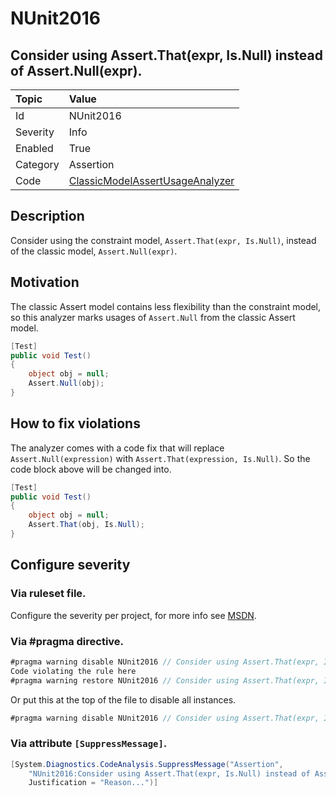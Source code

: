 # NUnit2016
## Consider using Assert.That(expr, Is.Null) instead of Assert.Null(expr).

| Topic    | Value
| :--      | :--
| Id       | NUnit2016
| Severity | Info
| Enabled  | True
| Category | Assertion
| Code     | [ClassicModelAssertUsageAnalyzer](https://github.com/nunit/nunit.analyzers/blob/0.2.0/src/nunit.analyzers/ClassicModelAssertUsage/ClassicModelAssertUsageAnalyzer.cs)


## Description

Consider using the constraint model, `Assert.That(expr, Is.Null)`, instead of the classic model, `Assert.Null(expr)`.

## Motivation

The classic Assert model contains less flexibility than the constraint model,
so this analyzer marks usages of `Assert.Null` from the classic Assert model.

```csharp
[Test]
public void Test()
{
    object obj = null;
    Assert.Null(obj);
}
```

## How to fix violations

The analyzer comes with a code fix that will replace `Assert.Null(expression)` with
`Assert.That(expression, Is.Null)`. So the code block above will be changed into.

```csharp
[Test]
public void Test()
{
    object obj = null;
    Assert.That(obj, Is.Null);
}
```

<!-- start generated config severity -->
## Configure severity

### Via ruleset file.

Configure the severity per project, for more info see [MSDN](https://msdn.microsoft.com/en-us/library/dd264949.aspx).

### Via #pragma directive.
```C#
#pragma warning disable NUnit2016 // Consider using Assert.That(expr, Is.Null) instead of Assert.Null(expr).
Code violating the rule here
#pragma warning restore NUnit2016 // Consider using Assert.That(expr, Is.Null) instead of Assert.Null(expr).
```

Or put this at the top of the file to disable all instances.
```C#
#pragma warning disable NUnit2016 // Consider using Assert.That(expr, Is.Null) instead of Assert.Null(expr).
```

### Via attribute `[SuppressMessage]`.

```C#
[System.Diagnostics.CodeAnalysis.SuppressMessage("Assertion", 
    "NUnit2016:Consider using Assert.That(expr, Is.Null) instead of Assert.Null(expr).",
    Justification = "Reason...")]
```
<!-- end generated config severity -->
